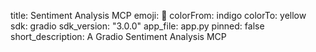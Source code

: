 title: Sentiment Analysis MCP
emoji: 🦝
colorFrom: indigo
colorTo: yellow
sdk: gradio
sdk_version: "3.0.0"
app_file: app.py
pinned: false
short_description: A Gradio Sentiment Analysis MCP
